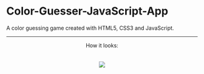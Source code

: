 # Color-Guesser-JavaScript-App
A color guessing game created with HTML5, CSS3 and JavaScript.

______________
<p align="center">
How it looks: 
<br>
  <br>
  <br>
<img src="https://media.giphy.com/media/mCJhLYXE7NBoCZuUEn/giphy.gif">
</p>

